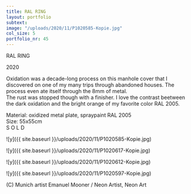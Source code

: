 ```yaml
---
title: RAL RING
layout: portfolio
subtext: 
image: "/uploads/2020/11/P1020585-Kopie.jpg"
col_size: 5
portfolio_nr: 45
---
```

RAL RING

2020

Oxidation was a decade-long process on this manhole cover that I discovered on one of my many trips through abandoned houses. The process even ate itself through the 8mm of metal.  
The rust was stopped though with a finisher. I love the contrast beetween the dark oxidation and the bright orange of my favorite color RAL 2005.

Material: oxidized metal plate, spraypaint RAL 2005  
Size: 55x55cm  
S O L D

![y]({{ site.baseurl }}/uploads/2020/11/P1020585-Kopie.jpg)

![y]({{ site.baseurl }}/uploads/2020/11/P1020617-Kopie.jpg)

![y]({{ site.baseurl }}/uploads/2020/11/P1020612-Kopie.jpg)

![y]({{ site.baseurl }}/uploads/2020/11/P1020597-Kopie.jpg)

(C) Munich artist Emanuel Mooner / Neon Artist, Neon Art
